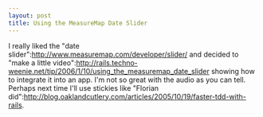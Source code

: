 ```yaml
--- 
layout: post
title: Using the MeasureMap Date Slider
---
```

I really liked the "date slider":http://www.measuremap.com/developer/slider/ and decided to "make a little video":http://rails.techno-weenie.net/tip/2006/1/10/using_the_measuremap_date_slider showing how to integrate it into an app.  I'm not so great with the audio as you can tell.  Perhaps next time I'll use stickies like "Florian did":http://blog.oaklandcutlery.com/articles/2005/10/19/faster-tdd-with-rails.
